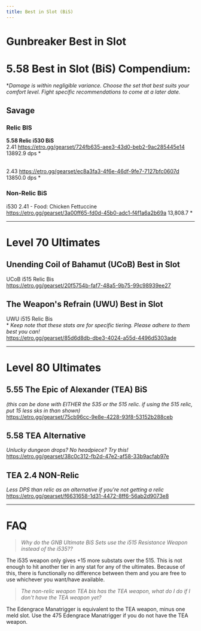 ```yaml
---
title: Best in Slot (BiS)
---
```

# Gunbreaker Best in Slot

# 5.58 Best in Slot (BiS) Compendium:

\**Damage is within negligible variance. Choose the set that best suits your comfort level. Fight specific recommendations to come at a later date.*

## Savage

### Relic BIS

**5.58 Relic i530 BiS**
<br>2.41 <https://etro.gg/gearset/724fb635-aee3-43d0-beb2-9ac285445e14> 13892.9 dps * 

<br>2.43 <https://etro.gg/gearset/ec8a3fa3-4f6e-46df-9fe7-7127bfc0607d> 13850.0 dps *

### Non-Relic BiS

i530 2.41 - Food: Chicken Fettuccine
<br><https://etro.gg/gearset/3a00ff65-fd0d-45b0-adc1-f4f1a6a2b69a> 13,808.7 *

- - -

# Level 70 Ultimates

## Unending Coil of Bahamut (UCoB) Best in Slot

UCoB i515 Relic Bis
<br><https://etro.gg/gearset/20f5754b-faf7-48a5-9b75-99c98939ee27>

## The Weapon's Refrain (UWU) Best in Slot

UWU i515 Relic Bis
<br>* *Keep note that these stats are for specific tiering. Please adhere to them best you can!*
<br><https://etro.gg/gearset/85d6d8db-dbe3-4024-a55d-4496d5303ade>

- - -

# Level 80 Ultimates

## 5.55 The Epic of Alexander (TEA) BiS

*(this can be done with EITHER the 535 or the 515 relic. if using the 515 relic, put 15 less sks in than shown)*
<br><https://etro.gg/gearset/75cb96cc-9e8e-4228-93f8-53152b288ceb>

## 5.58 TEA Alternative

*Unlucky dungeon drops? No headpiece? Try this!*
<BR><https://etro.gg/gearset/38c0c312-fb2d-47e2-af58-33b9acfab97e>

## TEA 2.4 NON-Relic

*Less DPS than relic as an alternative if you're not getting a relic* 
<br><https://etro.gg/gearset/f6631658-1d31-4472-8ff6-56ab2d9073e8>

- - -

# FAQ

> *Why do the GNB Ultimate BiS Sets use the i515 Resistance Weapon instead of the i535??*

The i535 weapon only gives +15 more substats over the 515. This is not enough to hit another tier in any stat for any of the ultimates. Because of this, there is functionally no difference between them and you are free to use whichever you want/have available.

> *The non-relic weapon TEA bis has the TEA weapon, what do I do if I don't have the TEA weapon yet?*

The Edengrace Manatrigger is equivalent to the TEA weapon, minus one meld slot. Use the 475 Edengrace Manatrigger if you do not have the TEA weapon.